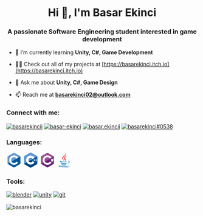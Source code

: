 <p align="center">
  <img src="https://images-wixmp-ed30a86b8c4ca887773594c2.wixmp.com/f/c83c004e-1370-4756-88e5-4071de797088/dgdq8br-09cc7ad6-a021-47a5-b0e0-917b12b0f7a7.gif?token=eyJ0eXAiOiJKV1QiLCJhbGciOiJIUzI1NiJ9.eyJzdWIiOiJ1cm46YXBwOjdlMGQxODg5ODIyNjQzNzNhNWYwZDQxNWVhMGQyNmUwIiwiaXNzIjoidXJuOmFwcDo3ZTBkMTg4OTgyMjY0MzczYTVmMGQ0MTVlYTBkMjZlMCIsIm9iaiI6W1t7InBhdGgiOiJcL2ZcL2M4M2MwMDRlLTEzNzAtNDc1Ni04OGU1LTQwNzFkZTc5NzA4OFwvZGdkcThici0wOWNjN2FkNi1hMDIxLTQ3YTUtYjBlMC05MTdiMTJiMGY3YTcuZ2lmIn1dXSwiYXVkIjpbInVybjpzZXJ2aWNlOmZpbGUuZG93bmxvYWQiXX0.tqRMtE-b2QiI2nnefNxSDMJvZCcYqFmq2ccg_Xfzqb8" alt=""/>
</p>

<h1 align="center">Hi 👋, I'm Basar Ekinci</h1>
<h3 align="center">A passionate Software Engineering student interested in game development</h3>

- 🌱 I’m currently learning **Unity, C#, Game Development**

- 👨‍💻 Check out all of my projects at [https://basarekinci.itch.io](https://basarekinci.itch.io)

- 💬 Ask me about **Unity, C#, Game Design**

- 📫 Reach me at **basarekinci02@outlook.com**
  
<h3 align="left">Connect with me:</h3>
<p align="left">
<a href="https://twitter.com/basarekincii" target="blank"><img align="center" src="https://cdn-icons-png.freepik.com/256/14417/14417709.png?semt=ais_hybrid" alt="basarekincii" height="40" width="40" /></a>
<a href="https://linkedin.com/in/basar-ekinci" target="blank"><img align="center" src="https://cdn-icons-png.freepik.com/256/3992/3992606.png?semt=ais_hybrid" alt="basar-ekinci" height="40" width="40" /></a>
<a href="https://instagram.com/basar.ekincii" target="blank"><img align="center" src="https://cdn-icons-png.freepik.com/256/2111/2111463.png?semt=ais_hybrid" alt="basar.ekincii" height="40" width="40" /></a>
<a href="https://discord.gg/basarekinci#0538" target="blank"><img align="center" src="https://cdn-icons-png.freepik.com/256/5968/5968756.png?semt=ais_hybrid" alt="basarekinci#0538" height="40" width="40" /></a>
</p>

<h3 align="left">Languages:</h3>
<p align="left"> 
<a href="https://www.cprogramming.com/" target="_blank" rel="noreferrer"> <img src="https://raw.githubusercontent.com/devicons/devicon/master/icons/c/c-original.svg" alt="c" width="40" height="40"/></a> 
<a href="https://www.w3schools.com/cpp/" target="_blank" rel="noreferrer"> <img src="https://raw.githubusercontent.com/devicons/devicon/master/icons/cplusplus/cplusplus-original.svg" alt="cplusplus" width="40" height="40"/></a> 
<a href="https://www.w3schools.com/cs/" target="_blank" rel="noreferrer"> <img src="https://raw.githubusercontent.com/devicons/devicon/master/icons/csharp/csharp-original.svg" alt="csharp" width="40" height="40"/></a> 
<a href="https://www.java.com" target="_blank" rel="noreferrer"> <img src="https://raw.githubusercontent.com/devicons/devicon/master/icons/java/java-original.svg" alt="java" width="40" height="40"/></a> 
</p>

<h3 align="left">Tools:</h3>
<p align="left">
<a href="https://www.blender.org/" target="_blank" rel="noreferrer"> <img src="https://upload.wikimedia.org/wikipedia/commons/thumb/0/0c/Blender_logo_no_text.svg/2503px-Blender_logo_no_text.svg.png" alt="blender" width="40" height="40"/></a>  
<a href="https://unity.com/" target="_blank" rel="noreferrer"> <img src="https://cdn-icons-png.flaticon.com/128/5969/5969346.png" alt="unity" width="40" height="40"/></a>
<a href="https://git-scm.com/" target="_blank" rel="noreferrer"> <img src="https://www.vectorlogo.zone/logos/git-scm/git-scm-icon.svg" alt="git" width="40" height="40"/></a> 
</p>

<p><img align="center" src="https://github-readme-stats.vercel.app/api/top-langs?username=basarekinci&show_icons=true&locale=en&layout=compact&theme=dark" alt="basarekinci" /></p>

